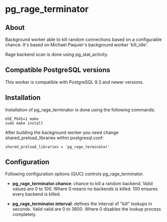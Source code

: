 # pg_rage_terminator

## About

Background worker able to kill random connections based on a configurable
chance. It's based on Michael Paquier's background worker 'kill_idle'.

Rage backend scan is done using pg_stat_activity.

## Compatible PostgreSQL versions

This worker is compatible with PostgreSQL 9.3 and newer versions.

## Installation

Installation of pg_rage_terminator is done using the following commands:

    USE_PGXS=1 make
    sudo make install

After building the background worker you need change shared_preload_libraries
within postgresql.conf:

    shared_preload_libraries = 'pg_rage_terminator'

## Configuration

Following configuration options (GUC) controls pg_rage_terminator.

*   __pg_rage_terminator.chance__: chance to kill a random backend. Valid values
    are 0 to 100. Where 0 means no backends is killed. 100 ensures every backend
    is killed.

*   __pg_rage_terminator.interval__: defines the interval of "kill" lookups in
    seconds. Valid valid are 0 to 3600. Where 0 disables the lookup process
    completely.
